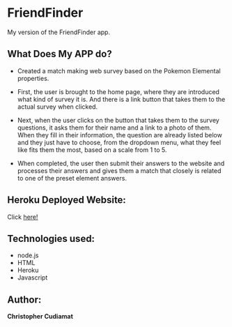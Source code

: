 # FriendFinder
My version of the FriendFinder app.

## What Does My APP do?

* Created a match making web survey based on the Pokemon Elemental properties.

* First, the user is brought to the home page, where they are introduced what kind of survey it is. And there is a link button that takes them to the actual survey when clicked.

* Next, when the user clicks on the button that takes them to the survey questions, it asks them for their name and a link to a photo of them. When they fill in their information, the question are already listed below and they just have to choose, from the dropdown menu, what they feel like fits them the most, based on a scale from 1 to 5.

* When completed, the user then submit their answers to the website and processes their answers and gives them a match that closely is related to one of the preset element answers.

## Heroku Deployed Website:

Click [here!](https://friend-finder-chris.herokuapp.com/)

## Technologies used:

* node.js
* HTML
* Heroku
* Javascript

## Author:

**Christopher Cudiamat**
